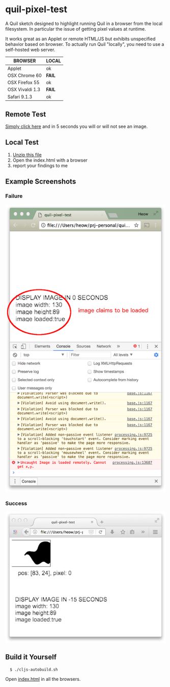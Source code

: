 # quil-pixel-test

A Quil sketch designed to highlight running Quil in a browser from the local filesystem.  In particular the issue of getting pixel values at runtime.  

It works great as an Applet or remote HTML/JS but exhibits unspecified behavior based on browser.  To actually run Quil "locally", you need to use a self-hosted web server.

| BROWSER         | LOCAL    |
|-----------------|----------|
| Applet          | ok       |
| OSX Chrome 60   | **FAIL** |
| OSX Firefox 55  | ok       |
| OSX Vivaldi 1.3 | **FAIL** |
| Safari 9.1.3    | ok       |

## Remote Test

[Simply click here](http://45.55.82.27/quil-pixel-test/) and in 5 seconds you will or will not see an image.

## Local Test

1. [Unzip this file](https://github.com/heow/quil-pixel-test/blob/master/local-test.zip?raw=true)
2. Open the index.html with a browser
3. report your findings to me

## Example Screenshots

### Failure
![chrome](resources/chrome-example.png)

### Success
![firefox](resources/ff-example.png)

## Build it Yourself

```
  $ ./cljs-autobuild.sh
```

Open [index.html](index.html) in all the browsers.
